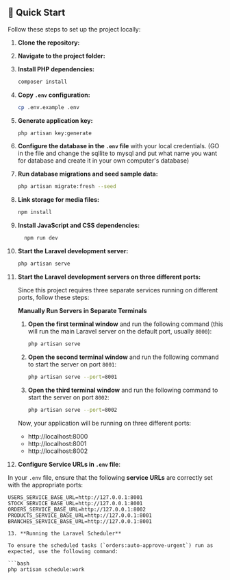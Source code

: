 ## 🚀 Quick Start

Follow these steps to set up the project locally:

1. **Clone the repository:**
2. **Navigate to the project folder:**
3. **Install PHP dependencies:**

    ```bash
    composer install
    ```

4. **Copy `.env` configuration:**

    ```bash
    cp .env.example .env
    ```

5. **Generate application key:**

    ```bash
    php artisan key:generate
    ```

6. **Configure the database in the `.env` file** with your local credentials. (GO in the file and change the sqllite to mysql and put what name you want for database and create it in your own computer's database) 

7. **Run database migrations and seed sample data:**

    ```bash
    php artisan migrate:fresh --seed
    ```

8. **Link storage for media files:**

    ```bash
    npm install
    ```

9. **Install JavaScript and CSS dependencies:**

    ```bash
      npm run dev
    ```

10. **Start the Laravel development server:**

    ```bash
    php artisan serve
    ```

11. **Start the Laravel development servers on three different ports:**

    Since this project requires three separate services running on different ports, follow these steps:

    **Manually Run Servers in Separate Terminals**

    1. **Open the first terminal window** and run the following command (this will run the main Laravel server on the default port, usually `8000`):

       ```bash
       php artisan serve
       ```

    2. **Open the second terminal window** and run the following command to start the server on port `8001`:

       ```bash
       php artisan serve --port=8001
       ```

    3. **Open the third terminal window** and run the following command to start the server on port `8002`:

       ```bash
       php artisan serve --port=8002
       ```

    Now, your application will be running on three different ports:
    - http://localhost:8000
    - http://localhost:8001
    - http://localhost:8002

12. **Configure Service URLs in `.env` file**:

   In your `.env` file, ensure that the following **service URLs** are correctly set with the appropriate ports:

   ```env
   USERS_SERVICE_BASE_URL=http://127.0.0.1:8001
   STOCK_SERVICE_BASE_URL=http://127.0.0.1:8001
   ORDERS_SERVICE_BASE_URL=http://127.0.0.1:8002
   PRODUCTS_SERVICE_BASE_URL=http://127.0.0.1:8001
   BRANCHES_SERVICE_BASE_URL=http://127.0.0.1:8001

13. **Running the Laravel Scheduler**

To ensure the scheduled tasks (`orders:auto-approve-urgent`) run as expected, use the following command:

```bash
php artisan schedule:work